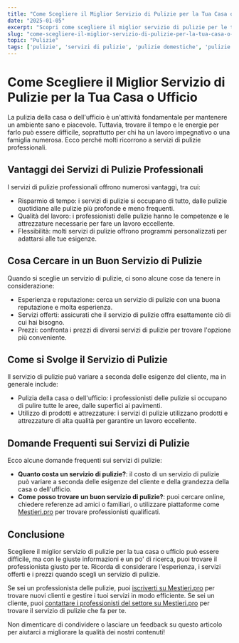 ```yaml
---
title: "Come Scegliere il Miglior Servizio di Pulizie per la Tua Casa o Ufficio"
date: "2025-01-05"
excerpt: "Scopri come scegliere il miglior servizio di pulizie per le tue esigenze, che si tratti di pulizie domestiche o professionali. Impara a valutare i servizi, a capire i costi e a trovare il professionista giusto per te."
slug: "come-scegliere-il-miglior-servizio-di-pulizie-per-la-tua-casa-o-ufficio"
topic: "Pulizie"
tags: ['pulizie', 'servizi di pulizie', 'pulizie domestiche', 'pulizie professionali']
---
```

# Come Scegliere il Miglior Servizio di Pulizie per la Tua Casa o Ufficio

La pulizia della casa o dell'ufficio è un'attività fondamentale per mantenere un ambiente sano e piacevole. Tuttavia, trovare il tempo e le energie per farlo può essere difficile, soprattutto per chi ha un lavoro impegnativo o una famiglia numerosa. Ecco perché molti ricorrono a servizi di pulizie professionali.

## Vantaggi dei Servizi di Pulizie Professionali

I servizi di pulizie professionali offrono numerosi vantaggi, tra cui:

* Risparmio di tempo: i servizi di pulizie si occupano di tutto, dalle pulizie quotidiane alle pulizie più profonde e meno frequenti.
* Qualità del lavoro: i professionisti delle pulizie hanno le competenze e le attrezzature necessarie per fare un lavoro eccellente.
* Flessibilità: molti servizi di pulizie offrono programmi personalizzati per adattarsi alle tue esigenze.

## Cosa Cercare in un Buon Servizio di Pulizie

Quando si sceglie un servizio di pulizie, ci sono alcune cose da tenere in considerazione:

* Esperienza e reputazione: cerca un servizio di pulizie con una buona reputazione e molta esperienza.
* Servizi offerti: assicurati che il servizio di pulizie offra esattamente ciò di cui hai bisogno.
* Prezzi: confronta i prezzi di diversi servizi di pulizie per trovare l'opzione più conveniente.

## Come si Svolge il Servizio di Pulizie

Il servizio di pulizie può variare a seconda delle esigenze del cliente, ma in generale include:

* Pulizia della casa o dell'ufficio: i professionisti delle pulizie si occupano di pulire tutte le aree, dalle superfici ai pavimenti.
* Utilizzo di prodotti e attrezzature: i servizi di pulizie utilizzano prodotti e attrezzature di alta qualità per garantire un lavoro eccellente.

## Domande Frequenti sui Servizi di Pulizie

Ecco alcune domande frequenti sui servizi di pulizie:

* **Quanto costa un servizio di pulizie?**: il costo di un servizio di pulizie può variare a seconda delle esigenze del cliente e della grandezza della casa o dell'ufficio.
* **Come posso trovare un buon servizio di pulizie?**: puoi cercare online, chiedere referenze ad amici o familiari, o utilizzare piattaforme come [Mestieri.pro](https://mestieri.pro) per trovare professionisti qualificati.

## Conclusione

Scegliere il miglior servizio di pulizie per la tua casa o ufficio può essere difficile, ma con le giuste informazioni e un po' di ricerca, puoi trovare il professionista giusto per te. Ricorda di considerare l'esperienza, i servizi offerti e i prezzi quando scegli un servizio di pulizie. 

Se sei un professionista delle pulizie, puoi [iscriverti su Mestieri.pro](https://mestieri.pro/info) per trovare nuovi clienti e gestire i tuoi servizi in modo efficiente. Se sei un cliente, puoi [contattare i professionisti del settore su Mestieri.pro](https://mestieri.pro) per trovare il servizio di pulizie che fa per te.

Non dimenticare di condividere o lasciare un feedback su questo articolo per aiutarci a migliorare la qualità dei nostri contenuti!